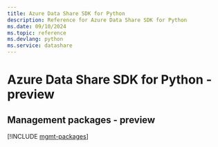 ```yaml
---
title: Azure Data Share SDK for Python
description: Reference for Azure Data Share SDK for Python
ms.date: 09/10/2024
ms.topic: reference
ms.devlang: python
ms.service: datashare
---
```

# Azure Data Share SDK for Python - preview

## Management packages - preview
[!INCLUDE [mgmt-packages](data-share-mgmt-index.md)]